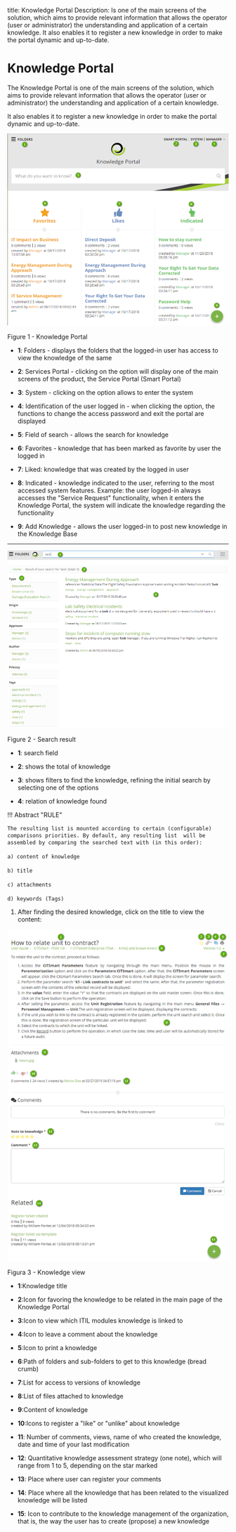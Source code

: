 title: Knowledge Portal
Description: Is one of the main screens of the solution, which aims to provide relevant information that allows the operator (user or administrator) the understanding and application of a certain knowledge. It also enables it to register a new knowledge in order to make the portal dynamic and up-to-date.
# Knowledge Portal

The Knowledge Portal is one of the main screens of the solution, which aims to provide relevant information that allows the operator (user or administrator) the understanding and application of a certain knowledge. 

It also enables it to register a new knowledge in order to make the portal dynamic and up-to-date.

![Portal](images/figure1-portal.png)

   Figure 1 - Knowledge Portal
   
- **1**: Folders - displays the folders that the logged-in user has access to view the knowledge of the same

- **2**: Services Portal - clicking on the option will display one of the main screens of the product, the Service Portal (Smart Portal)

- **3**: System - clicking on the option allows to enter the system

- **4**: Identification of the user logged in - when clicking the option, the functions to change the access password and exit the portal are displayed

- **5**: Field of search - allows the search for knowledge

- **6**: Favorites - knowledge that has been marked as favorite by user the logged in 

- **7**: Liked: knowledge that was created by the logged in user

- **8**: Indicated - knowledge indicated to the user, referring to the most accessed system features. Example: the user logged-in always accesses the "Service Request" functionality, when it enters the Knowledge Portal, the system will indicate the knowledge regarding the functionality

- **9**: Add Knowledge - allows the user logged-in to post new knowledge in the Knowledge Base

-------------------------------------------------------------------------------------------------

![result](images/figure2-portal.png)

   Figure 2 - Search result
   
 - **1**: search field
 
 - **2**: shows the total of knowledge
 
 - **3**: shows filters to find the knowledge, refining the initial search by selecting one of the options
 
 - **4**: relation of knowledge found
 
  
!!! Abstract "RULE" 

    The resulting list is mounted according to certain (configurable) comparisons priorities. By default, any resulting list  will be assembled by comparing the searched text with (in this order): 
    
    a) content of knowledge
    
    b) title
    
    c) attachments 
    
    d) keywords (Tags)
    
    
1.  After finding the desired knowledge, click on the title to view the content:   

![View](images/figure3-portal.png)

   Figura 3 - Knowledge view
   
- **1**:Knowledge title

- **2**:Icon for favoring the knowledge to be related in the main page of the Knowledge Portal

- **3**:Icon to view which ITIL modules knowledge is linked to

- **4**:Icon to leave a comment about the knowledge

- **5**:Icon to print a knowledge

- **6**:Path of folders and sub-folders to get to this knowledge (bread crumb)

- **7**:List for access to versions of knowledge

- **8**:List of files attached to knowledge

- **9**:Content of knowledge

- **10**:Icons to register a "like" or "unlike" about knowledge

- **11**: Number of comments, views, name of who created the knowledge, date and time of your last modification

- **12**: Quantitative knowledge assessment strategy (one note), which will range from 1 to 5, depending on the star marked

- **13**: Place where user can register your comments

- **14**: Place where all the knowledge that has been related to the visualized knowledge will be listed

- **15**: Icon to contribute to the knowledge management of the organization, that is, the way the user has to create (propose) a new knowledge


<!-- !!! tip "About"

    <b>Product/Version:</b> CITSmart | 9.00 &nbsp;&nbsp;
    <b>Updated:</b>02/27/2019 – Anna Martins
   
